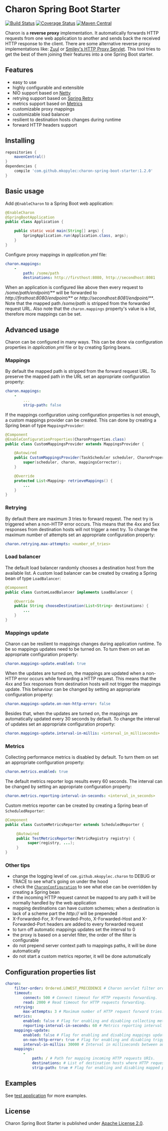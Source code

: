 # Charon Spring Boot Starter
[![Build Status](https://travis-ci.org/mkopylec/charon-spring-boot-starter.svg?branch=master)](https://travis-ci.org/mkopylec/charon-spring-boot-starter)
[![Coverage Status](https://coveralls.io/repos/mkopylec/charon-spring-boot-starter/badge.svg?branch=master&service=github)](https://coveralls.io/github/mkopylec/charon-spring-boot-starter?branch=master)
[![Maven Central](https://maven-badges.herokuapp.com/maven-central/com.github.mkopylec/charon-spring-boot-starter/badge.svg?style=flat)](https://maven-badges.herokuapp.com/maven-central/com.github.mkopylec/charon-spring-boot-starter)

Charon is a **reverse proxy** implementation.
It automatically forwards HTTP requests from one web application to another and sends back the received HTTP response to the client.
There are some alternative reverse proxy implementations like: [Zuul](https://github.com/Netflix/zuul/wiki) or [Smiley's HTTP Proxy Servlet](https://github.com/mitre/HTTP-Proxy-Servlet).
This tool tries to get the best of them joining their features into a one Spring Boot starter.

## Features
- easy to use
- highly configurable and extensible
- NIO support based on [Netty](http://netty.io/)
- retrying support based on [Spring Retry](http://docs.spring.io/spring-batch/reference/html/retry.html)
- metrics support based on [Metrics](http://metrics.dropwizard.io/)
- customizable proxy mappings
- customizable load balancer
- resilient to destination hosts changes during runtime
- forward HTTP headers support

## Installing

```gradle
repositories {
    mavenCentral()
}
dependencies {
    compile 'com.github.mkopylec:charon-spring-boot-starter:1.2.0'
}
```

## Basic usage
Add `@EnableCharon` to a Spring Boot web application:

```java
@EnableCharon
@SpringBootApplication
public class Application {

    public static void main(String[] args) {
        SpringApplication.run(Application.class, args);
    }
}
```

Configure proxy mappings in _application.yml_ file:

```yaml
charon.mappings:
    -
        path: /some/path
        destinations: http://firsthost:8080, http://secondhost:8081
```

When an application is configured like above then every request to _/some/path/endpoint/**_
will be forwarded to _http://firsthost:8080/endpoint/**_ or _http://secondhost:8081/endpoint/**_.
Note that the mapped path _/some/path_ is stripped from the forwarded request URL.
Also note that the `charon.mappings` property's value is a list, therefore more mappings can be set.

## Advanced usage
Charon can be configured in many ways. This can be done via configuration properties in _application.yml_ file or by creating Spring beans.

### Mappings
By default the mapped path is stripped from the forward request URL.
To preserve the mapped path in the URL set an appropriate configuration property:

```yaml
charon.mappings:
    -
        ...
        strip-path: false
```

If the mappings configuration using configuration properties is not enough, a custom mappings provider can be created.
This can done by creating a Spring bean of type `MappingsProvider`:

```java
@Component
@EnableConfigurationProperties(CharonProperties.class)
public class CustomMappingsProvider extends MappingsProvider {

    @Autowired
	public CustomMappingsProvider(TaskScheduler scheduler, CharonProperties charon, MappingsCorrector mappingsCorrector) {
		super(scheduler, charon, mappingsCorrector);
	}

	@Override
	protected List<Mapping> retrieveMappings() {
		...
	}
}
```

### Retrying
By default there are maximum 3 tries to forward request. The next try is triggered when a non-HTTP error occurs.
This means that the 4xx and 5xx responses from destination hosts will not trigger a next try.
To change the maximum number of attempts set an appropriate configuration property:

```yaml
charon.retrying.max-attempts: <number_of_tries>
```

### Load balancer
The default load balancer randomly chooses a destination host from the available list.
A custom load balancer can be created by creating a Spring bean of type `LoadBalancer`:

```java
@Component
public class CustomLoadBalancer implements LoadBalancer {

	@Override
	public String chooseDestination(List<String> destinations) {
		...
	}
}
```

### Mappings update
Charon can be resilient to mappings changes during application runtime.
To be so mappings updates need to be turned on.
To turn them on set an appropriate configuration property:

```yaml
charon.mappings-update.enabled: true
```

When the updates are turned on, the mappings are updated when a non-HTTP error occurs while forwarding a HTTP request.
This means that the 4xx and 5xx responses from destination hosts will not trigger the mappings update.
This behaviour can be changed by setting an appropriate configuration property:

```yaml
charon.mappings-update.on-non-http-error: false
```

Besides that, when the updates are turned on, the mappings are automatically updated every 30 seconds by default.
To change the interval of updates set an appropriate configuration property:

```yaml
charon.mappings-update.interval-in-millis: <interval_in_milliseconds>
```

### Metrics
Collecting performance metrics is disabled by default.
To turn them on set an appropriate configuration property:

```yaml
charon.metrics.enabled: true
```

The default metrics reporter logs results every 60 seconds.
The interval can be changed by setting an appropriate configuration property:

```yaml
charon.metrics.reporting-interval-in-seconds: <interval_in_seconds>
```

Custom metrics reporter can be created by creating a Spring bean of `ScheduledReporter`:

```java
@Component
public class CustomMetricsReporter extends ScheduledReporter {

     @Autowired
     public TestMetricsReporter(MetricRegistry registry) {
          super(registry, ...);
     }
}
```

### Other tips
- change the logging level of `com.github.mkopylec.charon` to DEBUG or TRACE to see what's going on under the hood
- check the [`CharonConfiguration`](https://github.com/mkopylec/charon-spring-boot-starter/blob/master/src/main/java/com/github/mkopylec/charon/configuration/CharonConfiguration.java) to see what else can be overridden by creating a Spring bean
- if the incoming HTTP request cannot be mapped to any path it will be normally handled by the web application
- mapping destinations can have custom schemes; when a destination is lack of a scheme part the _http://_ will be prepended
- X-Forwarded-For, X-Forwarded-Proto, X-Forwarded-Host and X-Forwarded-Port headers are added to every forwarded request
- to turn off automatic mappings updates set the interval to 0
- the proxy is based on a servlet filter, the order of the filter is configurable
- do not prepend server context path to mappings paths, it will be done automatically
- do not start a custom metrics reporter, it will be done automatically

## Configuration properties list

```yaml
charon:
    filter-order: Ordered.LOWEST_PRECEDENCE # Charon servlet filter order.
    timeout:
        connect: 500 # Connect timeout for HTTP requests forwarding.
        read: 2000 # Read timeout for HTTP requests forwarding.
    retrying:
        max-attempts: 3 # Maximum number of HTTP request forward tries.
    metrics:
        enabled: false # Flag for enabling and disabling collecting metrics during HTTP requests forwarding.
        reporting-interval-in-seconds: 60 # Metrics reporting interval in seconds.
    mappings-update:
        enabled: false # Flag for enabling and disabling mappings updates.
        on-non-http-error: true # Flag for enabling and disabling triggering mappings updates on non-HTTP errors occurred during HTTP requests forwarding.
        interval-in-millis: 30000 # Interval in milliseconds between automatic mappings updates.
    mappings:
        -
            path: / # Path for mapping incoming HTTP requests URIs.
            destinations: # List of destination hosts where HTTP requests will be forwarded.
            strip-path: true # Flag for enabling and disabling mapped path stripping from forwarded request URI.
```

## Examples
See [test application](https://github.com/mkopylec/charon-spring-boot-starter/tree/master/src/test/java/com/github/mkopylec/charon/application) for more examples.

## License
Charon Spring Boot Starter is published under [Apache License 2.0](http://www.apache.org/licenses/LICENSE-2.0).
